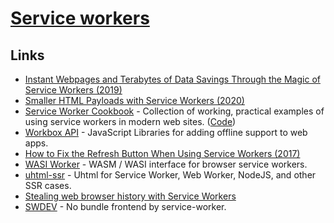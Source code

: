# [Service workers](https://developers.google.com/web/fundamentals/primers/service-workers)

## Links

- [Instant Webpages and Terabytes of Data Savings Through the Magic of Service Workers (2019)](https://dev.to/devteam/instant-webpages-and-terabytes-of-data-savings-through-the-magic-of-service-workers-1mkc)
- [Smaller HTML Payloads with Service Workers (2020)](https://philipwalton.com/articles/smaller-html-payloads-with-service-workers/)
- [Service Worker Cookbook](https://serviceworke.rs/) - Collection of working, practical examples of using service workers in modern web sites. ([Code](https://github.com/mozilla/serviceworker-cookbook/))
- [Workbox API](https://developers.google.com/web/tools/workbox/) - JavaScript Libraries for adding offline support to web apps.
- [How to Fix the Refresh Button When Using Service Workers (2017)](https://redfin.engineering/how-to-fix-the-refresh-button-when-using-service-workers-a8e27af6df68)
- [WASI Worker](https://github.com/dunnock/wasi-worker) - WASM / WASI interface for browser service workers.
- [uhtml-ssr](https://github.com/WebReflection/uhtml-ssr) - Uhtml for Service Worker, Web Worker, NodeJS, and other SSR cases.
- [Stealing web browser history with Service Workers](https://www.cs.uic.edu/~skarami/files/sw21/preprint-sw-ndss21.pdf)
- [SWDEV](https://github.com/mizchi/swdev) - No bundle frontend by service-worker.
